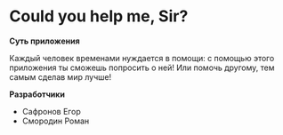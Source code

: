 # Could you help me, Sir?
**Суть приложения**

Каждый человек временами нуждается в помощи: с помощью этого приложения ты сможешь попросить о ней! 
Или помочь другому, тем самым сделав мир лучше!

**Разработчики**

* Сафронов Егор 
* Смородин Роман
